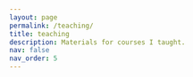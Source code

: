 ```yaml
---
layout: page
permalink: /teaching/
title: teaching
description: Materials for courses I taught.
nav: false
nav_order: 5
---
```


